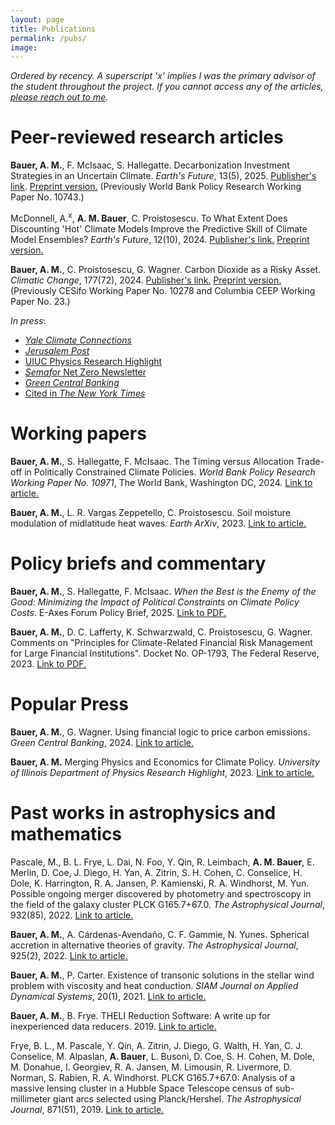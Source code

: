 ```yaml
---
layout: page
title: Publications
permalink: /pubs/
image: 
---
```


*Ordered by recency. A superscript 'x' implies I was the primary advisor of the student throughout the project. If you cannot access any of the articles, [please reach out to me](https://www.ambauer.com/contact/).*

# Peer-reviewed research articles
**Bauer, A. M.**, F. McIsaac, S. Hallegatte. Decarbonization Investment Strategies in an Uncertain Climate. *Earth's Future*, 13(5), 2025. [Publisher's link](https://agupubs.onlinelibrary.wiley.com/doi/10.1029/2024EF005851?af=R). [Preprint version.](/files/papers/decarb-uncertain-climate/BMH-EarthsFuture-Accepted.pdf) (Previously World Bank Policy Research Working Paper No. 10743.)

McDonnell, A.<sup>x</sup>, **A. M. Bauer**, C. Proistosescu. To What Extent Does Discounting 'Hot' Climate Models Improve the Predictive Skill of Climate Model Ensembles? *Earth's Future*, 12(10), 2024. [Publisher's link.](https://agupubs.onlinelibrary.wiley.com/doi/10.1029/2024EF004844) [Preprint version.](/files/papers/model-weighting/MBP-ToWhatExtent-EarthsFuture-Final.pdf)

**Bauer, A. M.**, C. Proistosescu, G. Wagner. Carbon Dioxide as a Risky Asset. *Climatic Change*, 177(72), 2024. [Publisher's link.](https://link.springer.com/article/10.1007/s10584-024-03724-3) [Preprint version.](/files/papers/cap6/BPW_CarbonDioxideRiskyAsset_ClimChange_FINAL.pdf) (Previously CESifo Working Paper No. 10278 and Columbia CEEP Working Paper No. 23.)

*In press*:
- [*Yale Climate Connections*](https://yaleclimateconnections.org/2023/04/drastic-climate-action-is-the-best-course-for-economic-growth-new-study-finds/)
- [*Jerusalem Post*](https://www.jpost.com/environment-and-climate-change/article-739316)
- [UIUC Physics Research Highlight](https://physics.illinois.edu/research/highlights/climatemodelling)
- [*Semafor* Net Zero Newsletter](https://www.semafor.com/newsletter/05/08/2024/semafor-net-zero-a-tipping-point-for-power?utm_source=nowshare&utm_medium=climate&utm_campaign=flagshipnumbered4#e)
- [*Green Central Banking*](https://greencentralbanking.com/2024/05/23/using-financial-logic-to-price-carbon-emissions/?utm_source=linkedin&utm_medium=social&utm_campaign=news)
- [Cited in *The New York Times*](https://www.nytimes.com/2024/06/20/business/economy/financial-industry-climate.html?unlocked_article_code=1.1U0.yMjT.ca0e93qLXO-B&smid=url-share)

# Working papers
**Bauer, A. M.**, S. Hallegatte, F. McIsaac. The Timing versus Allocation Trade-off in Politically Constrained Climate Policies. *World Bank Policy Research Working Paper No. 10971*, The World Bank, Washington DC, 2024. [Link to article.](https://documents.worldbank.org/en/publication/documents-reports/documentdetail/099144211072445400/idu166da20581c28314e5619c6512a33b683eb58)

**Bauer, A. M.**, L. R. Vargas Zeppetello, C. Proistosescu. Soil moisture modulation of midlatitude heat waves. *Earth ArXiv*, 2023. [Link to article.](https://eartharxiv.org/repository/view/5009/)

# Policy briefs and commentary
**Bauer, A. M.**, S. Hallegatte, F. McIsaac. *When the Best is the Enemy of the Good: Minimizing the Impact of Political Constraints on Climate Policy Costs*. E-Axes Forum Policy Brief, 2025. [Link to PDF.](/files/reports/eaxes/BHM_PB_25.pdf)

**Bauer, A. M.**, D. C. Lafferty, K. Schwarzwald, C. Proistosescu, G. Wagner. Comments on "Principles for Climate-Related Financial Risk Management for Large Financial Institutions". Docket No. OP-1793, The Federal Reserve, 2023. [Link to PDF.](/files/reports/fed/BLSPW_FedClimateRiskComment.pdf)

# Popular Press
**Bauer, A. M.**, G. Wagner. Using financial logic to price carbon emissions. *Green Central Banking*, 2024. [Link to article.](https://greencentralbanking.com/2024/05/23/using-financial-logic-to-price-carbon-emissions/)

**Bauer, A. M.** Merging Physics and Economics for Climate Policy. *University of Illinois Department of Physics Research Highlight*, 2023. [Link to article.](https://physics.illinois.edu/research/highlights/climatemodelling)

# Past works in astrophysics and mathematics
Pascale, M., B. L. Frye, L. Dai, N. Foo, Y. Qin, R. Leimbach, **A. M. Bauer**, E. Merlin, D. Coe, J. Diego, H. Yan, A. Zitrin, S. H. Cohen, C. Conselice, H. Dole, K. Harrington, R. A. Jansen, P. Kamienski, R. A. Windhorst, M. Yun. Possible ongoing merger discovered by photometry and spectroscopy in the field of the galaxy cluster PLCK G165.7+67.0. *The Astrophysical Journal*, 932(85), 2022. [Link to article.](https://iopscience.iop.org/article/10.3847/1538-4357/ac6ce9/meta)

**Bauer, A. M.**, A. Cárdenas-Avendaño, C. F. Gammie, N. Yunes. Spherical accretion in alternative theories of gravity. *The Astrophysical Journal*, 925(2), 2022. [Link to article.](https://iopscience.iop.org/article/10.3847/1538-4357/ac3a03)

**Bauer, A. M.**, P. Carter. Existence of transonic solutions in the stellar wind problem with viscosity and heat conduction. *SIAM Journal on Applied Dynamical Systems*, 20(1), 2021. [Link to article.](https://epubs.siam.org/doi/10.1137/20M1314240)

**Bauer, A. M.**, B. Frye. THELI Reduction Software: A write up for inexperienced data reducers. 2019. [Link to article.](https://www.cloudynights.com/topic/679713-write-up-for-inexperienced-theli-users/)

Frye, B. L., M. Pascale, Y. Qin, A. Zitrin, J. Diego, G. Walth, H. Yan, C. J. Conselice, M. Alpaslan, **A. Bauer**, L. Busoni, D. Coe, S. H. Cohen, M. Dole, M. Donahue, I. Georgiev, R. A. Jansen, M. Limousin, R. Livermore, D. Norman, S. Rabien, R. A. Windhorst. PLCK G165.7+67.0: Analysis of a massive lensing cluster in a Hubble Space Telescope census of sub-millimeter giant arcs selected using Planck/Hershel. *The Astrophysical Journal*, 871(51), 2019. [Link to article.](https://iopscience.iop.org/article/10.3847/1538-4357/aaeff7)
